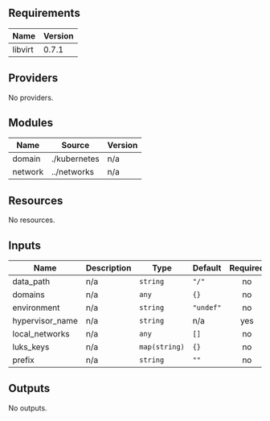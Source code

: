 ## Requirements

| Name | Version |
|------|---------|
| libvirt | 0.7.1 |

## Providers

No providers.

## Modules

| Name | Source | Version |
|------|--------|---------|
| domain | ./kubernetes | n/a |
| network | ../networks | n/a |

## Resources

No resources.

## Inputs

| Name | Description | Type | Default | Required |
|------|-------------|------|---------|:--------:|
| data\_path | n/a | `string` | `"/"` | no |
| domains | n/a | `any` | `{}` | no |
| environment | n/a | `string` | `"undef"` | no |
| hypervisor\_name | n/a | `string` | n/a | yes |
| local\_networks | n/a | `any` | `[]` | no |
| luks\_keys | n/a | `map(string)` | `{}` | no |
| prefix | n/a | `string` | `""` | no |

## Outputs

No outputs.